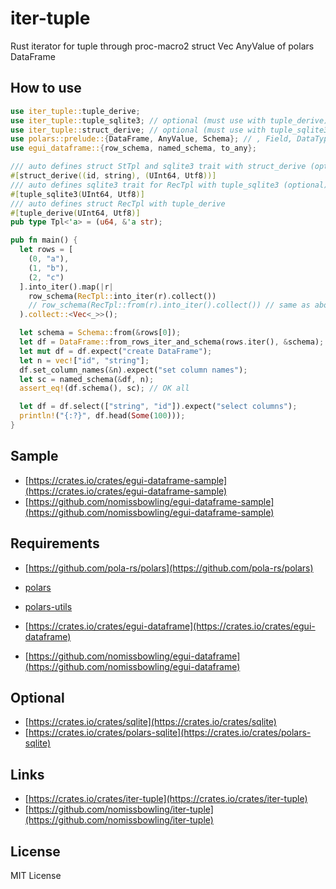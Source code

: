iter-tuple
==========

Rust iterator for tuple through proc-macro2 struct Vec AnyValue of polars DataFrame


How to use
----------

```rust
use iter_tuple::tuple_derive;
use iter_tuple::tuple_sqlite3; // optional (must use with tuple_derive)
use iter_tuple::struct_derive; // optional (must use with tuple_sqlite3)
use polars::prelude::{DataFrame, AnyValue, Schema}; // , Field, DataType
use egui_dataframe::{row_schema, named_schema, to_any};

/// auto defines struct StTpl and sqlite3 trait with struct_derive (optional)
#[struct_derive((id, string), (UInt64, Utf8))]
/// auto defines sqlite3 trait for RecTpl with tuple_sqlite3 (optional)
#[tuple_sqlite3(UInt64, Utf8)]
/// auto defines struct RecTpl with tuple_derive
#[tuple_derive(UInt64, Utf8)]
pub type Tpl<'a> = (u64, &'a str);

pub fn main() {
  let rows = [
    (0, "a"),
    (1, "b"),
    (2, "c")
  ].into_iter().map(|r|
    row_schema(RecTpl::into_iter(r).collect())
    // row_schema(RecTpl::from(r).into_iter().collect()) // same as above
  ).collect::<Vec<_>>();

  let schema = Schema::from(&rows[0]);
  let df = DataFrame::from_rows_iter_and_schema(rows.iter(), &schema);
  let mut df = df.expect("create DataFrame");
  let n = vec!["id", "string"];
  df.set_column_names(&n).expect("set column names");
  let sc = named_schema(&df, n);
  assert_eq!(df.schema(), sc); // OK all

  let df = df.select(["string", "id"]).expect("select columns");
  println!("{:?}", df.head(Some(100)));
}
```


Sample
------

- [https://crates.io/crates/egui-dataframe-sample](https://crates.io/crates/egui-dataframe-sample)
- [https://github.com/nomissbowling/egui-dataframe-sample](https://github.com/nomissbowling/egui-dataframe-sample)


Requirements
------------

- [https://github.com/pola-rs/polars](https://github.com/pola-rs/polars)
- [polars](https://crates.io/crates/polars)
- [polars-utils](https://crates.io/crates/polars-utils)

- [https://crates.io/crates/egui-dataframe](https://crates.io/crates/egui-dataframe)
- [https://github.com/nomissbowling/egui-dataframe](https://github.com/nomissbowling/egui-dataframe)


Optional
--------

- [https://crates.io/crates/sqlite](https://crates.io/crates/sqlite)
- [https://crates.io/crates/polars-sqlite](https://crates.io/crates/polars-sqlite)


Links
-----

- [https://crates.io/crates/iter-tuple](https://crates.io/crates/iter-tuple)
- [https://github.com/nomissbowling/iter-tuple](https://github.com/nomissbowling/iter-tuple)


License
-------

MIT License
